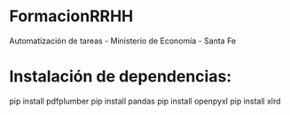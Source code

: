 # FormacionRRHH
Automatización de tareas - Ministerio de Economía - Santa Fe

# Instalación de dependencias:
pip install pdfplumber
pip install pandas
pip install openpyxl
pip install xlrd

